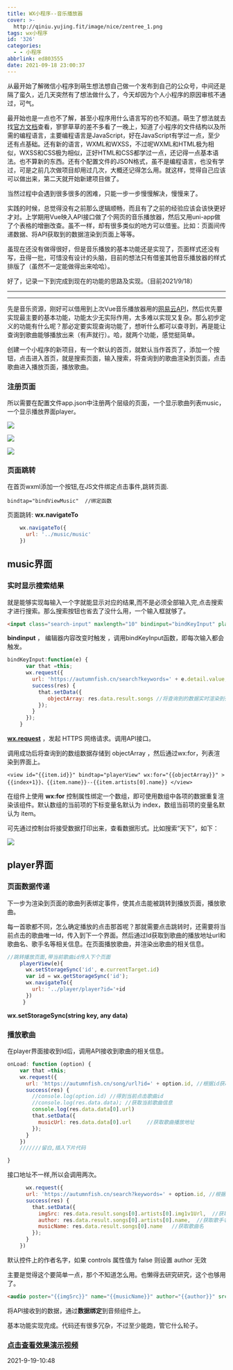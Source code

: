 ```yaml
---
title: WX小程序--音乐播放器
cover: >-
  http://qiniu.yujing.fit/image/nice/zentree_1.png
tags: wx小程序
id: '326'
categories:
  - - 小程序
abbrlink: ed803555
date: 2021-09-18 23:00:37
---
```


从最开始了解微信小程序到萌生想法想自己做一个发布到自己的公众号，中间还是隔了蛮久，近几天突然有了想法做什么了，今天却因为个人小程序的原因审核不通过，可气。

最开始也是一点也不了解，甚至小程序用什么语言写的也不知道。萌生了想法就去找[官方文档](https://developers.weixin.qq.com/miniprogram/dev/framework/quickstart/)查看，寥寥草草的差不多看了一晚上，知道了小程序的文件结构以及所需的编程语言，主要编程语言是JavaScript，好在JavaScript有学过一点，至少还有点基础。还有新的语言，WXML和WXSS，不过呢WXML和HTML极为相似，WXSS和CSS极为相似，正好HTML和CSS都学过一点，还记得一点基本语法。也不算新的东西。还有个配置文件的JSON格式，虽不是编程语言，也没有学过，可是之前几次做项目却用过几次，大概还记得怎么用。就这样，觉得自己应该可以做出来，第二天就开始新建项目做了。

当然过程中会遇到很多很多的困难，只能一步一步慢慢解决，慢慢来了。

实践的时候，总觉得没有之前那么逻辑顺畅，而且有了之前的经验应该会该快更好才对。上学期用Vue映入API接口做了个网页的音乐播放器，然后又用uni-app做了个表格的增删改查。虽不一样，却有很多类似的地方可以借鉴。比如：页面间传递数据、将API获取到的数据渲染到页面上等等。

虽现在还没有做得很好，但是音乐播放的基本功能还是实现了，页面样式还没有写，丑得一批，可惜没有设计的头脑，目前的想法只有借鉴其他音乐播放器的样式排版了（虽然不一定能做得出来哈哈）。

好了，记录一下到完成到现在的功能的思路及实现。（目前2021/9/18）

* * *

* * *

先是音乐资源，刚好可以借用到上次Vue音乐播放器用的[网易云API](https://autumnfish.cn)，然后优先要实现最主要的基本功能，功能太少无实际作用，太多难以实现又复杂。那么初步定义的功能有什么呢？那必定要实现查询功能了，想听什么都可以查寻到，再是能让查询到歌曲能够播放出来（有声就行）。哈，就两个功能，感觉挺简单。

创建一个小程序的新项目，有一个默认的首页，就默认当作首页了，添加一个按钮，点击进入首页，就是搜索页面，输入搜索，将查询到的歌曲渲染到页面，点击歌曲进入播放页面，播放歌曲。

### 注册页面

所以需要在配置文件app.json中注册两个层级的页面，一个显示歌曲列表music，一个显示播放界面player。

![](http://yujing.fit/wp-content/uploads/2021/09/图片-58.png)

![](http://yujing.fit/wp-content/uploads/2021/09/图片-57.png)

![](http://yujing.fit/wp-content/uploads/2021/09/图片-59.png)

### 页面跳转

在首页wxml添加一个按钮,在JS文件绑定点击事件,跳转页面.

```
bindtap="bindViewMusic"  //绑定函数
```

页面跳转: **wx.navigateTo**

```js
    wx.navigateTo({
      url: '../music/music'
    })
```

## music界面

### 实时显示搜索结果

就是能够实现每输入一个字就能显示对应的结果,而不是必须全部输入完,点击搜索才进行搜索。那么搜索按钮也省去了没什么用，一个输入框就够了。

```html
<input class="search-input" maxlength="10" bindinput="bindKeyInput" placeholder="请输入你想要听的歌曲" />
```

**bindinput** ， 编辑器内容改变时触发 ，调用bindKeyInput函数，即每次输入都会触发。

```js
bindKeyInput:function(e) {        
      var that =this;
      wx.request({
        url: 'https://autumnfish.cn/search?keywords=' + e.detail.value,
        success(res) {
          that.setData({
             objectArray: res.data.result.songs //将查询到的数据实时渲染到列表中
          });
        }
      });
    }
```

[**wx.request**](https://developers.weixin.qq.com/miniprogram/dev/api/network/request/wx.request.html) ，发起 HTTPS 网络请求。调用API接口。

调用成功后将查询到的数组数据存储到 objectArray ，然后通过wx:for，列表渲染到界面上。

```
<view id="{{item.id}}" bindtap="playerView" wx:for="{{objectArray}}" >{{index+1}}、{{item.name}}--{{item.artists[0].name}} </view>
```

在组件上使用 **wx:for** 控制属性绑定一个数组，即可使用数组中各项的数据重复渲染该组件。默认数组的当前项的下标变量名默认为 index，数组当前项的变量名默认为 item。

可先通过控制台将接受数据打印出来，查看数据形式。比如搜索“天下”，如下：

![](http://yujing.fit/wp-content/uploads/2021/09/图片-60.png)

## player界面

### 页面数据传递

下一步为渲染到页面的歌曲列表绑定事件，使其点击能被跳转到播放页面，播放歌曲。

每一首歌都不同，怎么确定播放的点击那首呢？那就需要点击跳转时，还需要将当前点击的歌曲唯一Id，传入到下一个界面。然后通过Id获取到歌曲的播放地址url和歌曲名、歌手名等相关信息。在页面播放歌曲，并渲染出歌曲的相关信息。

```js
//跳转播放页面,带当前歌曲id传入下个页面
    playerView(e){
      wx.setStorageSync('id', e.currentTarget.id)
      var id = wx.getStorageSync('id');
      wx.navigateTo({
        url: '../player/player?id='+id
      })
     }  
```

**wx.setStorageSync(string key, any data)**

### 播放歌曲

在player界面接收到Id后，调用API接收到歌曲的相关信息。

```js
onLoad: function (option) { 
    var that =this;
    wx.request({ 
      url: 'https://autumnfish.cn/song/url?id=' + option.id, //根据id获取歌曲
      success(res) {
        //console.log(option.id) //得到当前点击歌曲id
        //console.log(res.data.data); //获取当前歌曲信息
        console.log(res.data.data[0].url)
        that.setData({
          musicUrl: res.data.data[0].url     //获取歌曲播放地址  
        });
      }
    })
    ///////留白,插入下片代码

}
```

接口地址不一样,所以会调用两次。

```js
      wx.request({ 
      url: 'https://autumnfish.cn/search?keywords=' + option.id, //根据id获取歌曲
      success(res) {
        that.setData({
          imgSrc: res.data.result.songs[0].artists[0].img1v1Url,  //获取专辑封面
          author: res.data.result.songs[0].artists[0].name,  //获取歌手名
          musicName: res.data.result.songs[0].name   //获取歌曲名
        });
      }
    })
```

默认控件上的作者名字，如果 controls 属性值为 false 则设置 author 无效

主要是觉得这个要简单一点，那个不知道怎么用。也懒得去研究研究，这个也够用了。

```html
<audio poster="{{imgSrc}}" name="{{musicName}}" author="{{author}}" src="{{musicUrl}}" id="myAudio" controls loop bindplay="funplay" bindpause="funpause" binderror="funerror"></audio>
```

将API接收到的数据，通过**数据绑定**到音频组件上。

基本功能实现完成。代码还有很多冗杂，不过至少能跑，管它什么轮子。

### [点击查看效果演示视频](https://wwr.lanzoui.com/iMByUu7sk8d)

2021-9-19-10:48